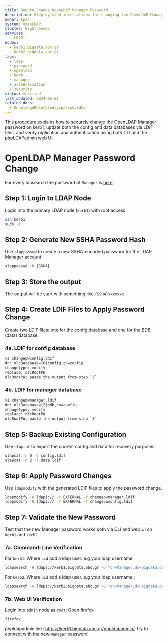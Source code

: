 ```yaml
---
title: How to Change OpenLDAP Manager Password
description: Step-by-step instructions for changing the OpenLDAP Manager password on `kerb1` and ensuring replication with `kerb2` is functional.
owner: kpar
system: OpenLDAP
cluster: BigStreamer
services:
  - LDAP
nodes:
  - kerb1.bigdata.abc.gr
  - kerb2.bigdata.abc.gr
tags:
  - ldap
  - password
  - openldap
  - kerb
  - manager
  - authentication
  - security
status: verified
last_updated: 2024-05-01
related_docs:
  - KnowledgeBase/prodsyspasswd.kdbx
---
```

This procedure explains how to securely change the OpenLDAP Manager password on kerb1, update both the config and data databases via LDIF files, and verify replication and authentication using both CLI and the phpLDAPadmin web UI.
# OpenLDAP Manager Password Change
For every ldasearch the password of `Manager` is [here](KnowledgeBase/prodsyspasswd.kdbx)
## Step 1: Login to LDAP Node
Login into the primary LDAP node (`kerb1`) with root access.
```bash
ssh kerb1
sudo -i
```
## Step 2: Generate New SSHA Password Hash
Use `slappasswd` to create a new SSHA-encoded password for the LDAP Manager account.
```bash
slappasswd -h {SSHA}
```
## Step 3: Store the output 
The output will be start with something like `{SSHA}xxxxxxx` 
## Step 4: Create LDIF Files to Apply Password Change
Create two LDIF files: one for the config database and one for the BDB (data) database.
### 4a. LDIF for config database
```bash
vi changepwconfig.ldif
dn: olcDatabase={0}config,cn=config
changetype: modify
replace: olcRootPW
olcRootPW: paste the output from step `3`
```
### 4b. LDIF for manager database
```bash
vi changepwmanager.ldif
dn: olcDatabase={2}bdb,cn=config
changetype: modify
replace: olcRootPW
olcRootPW: paste the output from step `3`
```
## Step 5: Backup Existing Configuration
Use `slapcat` to export the current config and data for recovery purposes.
```bash
slapcat -n 0 -l config.ldif
slapcat -n 2 -l data.ldif
```
## Step 6: Apply Password Changes
Use `ldapmodify` with the generated LDIF files to apply the password change.
```bash
ldapmodify -H ldapi:// -Y EXTERNAL -f changepwmanager.ldif
ldapmodify -H ldapi:// -Y EXTERNAL -f changepwconfig.ldif
```
## Step 7: Validate the New Password
Test that the new Manager password works both via CLI and web UI on `kerb1` and `kerb2`.
### 7a. Command-Line Verification
For `kerb1`. Where `uid` add a ldap user. e.g your ldap username:
```bash
ldapsearch -H ldaps://kerb1.bigdata.abc.gr -D "cn=Manager,dc=bigdata,dc=abc,dc=gr" -W -b "ou=People,dc=bigdata,dc=abc,dc=gr"  'uid=xxxx'
```
For `kerb2`. Where `uid` add a ldap user. e.g your ldap username::
```bash
ldapsearch -H ldaps://kerb2.bigdata.abc.gr -D "cn=Manager,dc=bigdata,dc=abc,dc=gr" -W -b "ou=People,dc=bigdata,dc=abc,dc=gr"  'uid=xxxx'
```
### 7b. Web UI Verification
Login into `admin` node as `root`:
Open firefox
```bash
firefox
```
phpldapadmin link: https://kerb1.bigdata.abc.gr/phpldapadmin/
Try to connect with the new `Manager` password